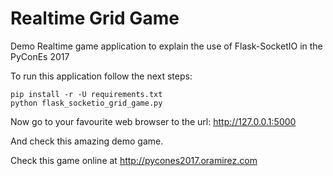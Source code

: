 # Realtime Grid Game

Demo Realtime game application to explain the use of Flask-SocketIO in the PyConEs 2017

To run this application follow the next steps:

```
pip install -r -U requirements.txt
python flask_socketio_grid_game.py
```

Now go to your favourite web browser to the url:
<http://127.0.0.1:5000>

And check this amazing demo game.

Check this game online at <http://pycones2017.oramirez.com>
